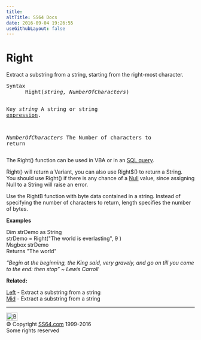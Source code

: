 ```yaml
---
title:
altTitle: SS64 Docs
date: 2016-09-04 19:26:55
useGithubLayout: false
---
```

<!-- #BeginLibraryItem "/Library/head_access.lbi" --><!-- #EndLibraryItem --><h1>Right</h1>
<p>  Extract a substring from a string, starting from the right-most character.</p>
<pre>Syntax
      Right(<i>string, NumberOfCharacters</i>)

Key
   <i>string</i>              A string or string <a href="stringexpression.html">expression</a>.

   <i>NumberOfCharacters  </i>The Number of characters to return</pre>
<p> The Right() function can be used in VBA or in an <a href="syntax-functions.html">SQL query</a>.</p>
<p><span class="code">Right()</span> will return a Variant, you can also use <span class="code">Right$()</span> to return a String. <br>
You should use <span class="code">Right()</span> if there is any chance of a <a href="syntax-null.html">Null</a> value, since assigning Null to a String will raise an error. </p>
<p>Use the RightB function with byte data contained in a string. Instead of specifying the number of characters to return, length specifies the number of bytes.</p>
<p><b>Examples</b></p>
<p><span class="code">Dim strDemo as String <br>
strDemo = Right("The world is everlasting", 9 )<br>
Msgbox strDemo
<br>
</span>Returns <span class="code">"The world"</span></p>
<p class="quote"><i>“Begin at the beginning, the King said, very gravely, and go on till you come to the end: then stop” ~ Lewis Carroll</i></p>
<p><b>Related:</b></p>
<p><a href="left.html">Left</a> - Extract a substring from a string<br>
<a href="mid.html">Mid</a> - Extract a substring from a string</p><!-- #BeginLibraryItem "/Library/foot_access.lbi" --><p>
<!-- access -->

<hr>
<div id="bl" class="footer"><a href="right.html#"><img src="../images/top.png" width="30" height="22" alt="Back to the Top"></a></div>
<div id="br" class="footer, tagline">© Copyright <a href="http://ss64.com/">SS64.com</a> 1999-2016<br>
Some rights reserved</div><!-- #EndLibraryItem -->

